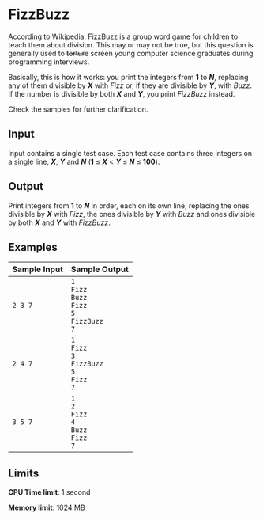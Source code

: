 # FizzBuzz

According to Wikipedia, FizzBuzz is a group word game for children to teach them about division. This may or may not be true, but this question is generally used to ~~torture~~ screen young computer science graduates during programming interviews.

Basically, this is how it works: you print the integers from **1** to _**N**_, replacing any of them divisible by _**X**_ with _Fizz_ or, if they are divisible by _**Y**_, with _Buzz_. If the number is divisible by both _**X**_ and _**Y**_, you print _FizzBuzz_ instead.

Check the samples for further clarification.

## Input

Input contains a single test case. Each test case contains three integers on a single line, _**X**_, _**Y**_ and _**N**_ (**1** ≤ _**X**_ < _**Y**_ ≤ _**N**_ ≤ **100**).

## Output

Print integers from **1** to _**N**_ in order, each on its own line, replacing the ones divisible by _**X**_ with _Fizz_, the ones divisible by _**Y**_ with _Buzz_ and ones divisible by both _**X**_ and _**Y**_ with _FizzBuzz_.

## Examples

Sample Input | Sample Output
-|-
`2 3 7` | `1`<br>`Fizz`<br>`Buzz`<br>`Fizz`<br>`5`<br>`FizzBuzz`<br>`7`
`2 4 7` | `1`<br>`Fizz`<br>`3`<br>`FizzBuzz`<br>`5`<br>`Fizz`<br>`7`
`3 5 7` | `1`<br>`2`<br>`Fizz`<br>`4`<br>`Buzz`<br>`Fizz`<br>`7`

## Limits

**CPU Time limit**: 1 second

**Memory limit**: 1024 MB
